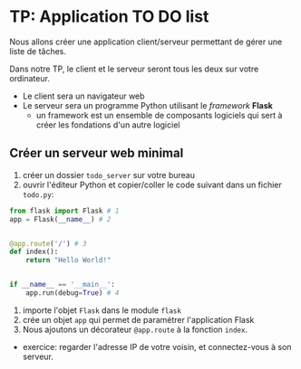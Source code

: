 # TP: Application TO DO list

Nous allons créer une application client/serveur permettant de gérer une liste de tâches.

Dans notre TP, le client et le serveur seront tous les deux sur votre ordinateur.
- Le client sera un navigateur web
- Le serveur sera un programme Python utilisant le *framework* **Flask**
  - un framework est un ensemble de composants logiciels qui sert à créer les fondations d'un autre logiciel
 

## Créer un serveur web minimal
1. créer un dossier `todo_server` sur votre bureau
2. ouvrir l'éditeur Python et copier/coller le code suivant dans un fichier `todo.py`:
```python
from flask import Flask # 1
app = Flask(__name__) # 2


@app.route('/') # 3
def index():
    return "Hello World!"


if __name__ == '__main__':
    app.run(debug=True) # 4
```
1. importe l'objet `Flask` dans le module `flask`
2. crée un objet `app` qui permet de paramétrer l'application Flask
3. Nous ajoutons un décorateur `@app.route` à la fonction `index`. 

- exercice: regarder l'adresse IP de votre voisin, et connectez-vous à son serveur.